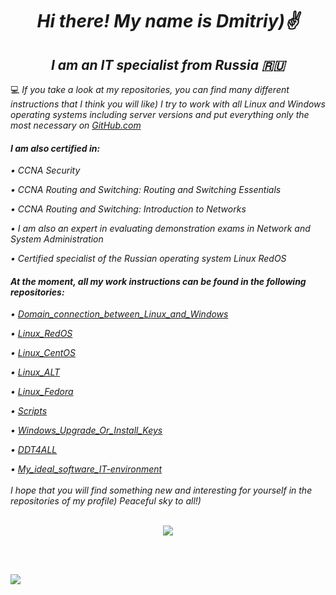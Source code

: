 <h1 align="center"><i>Hi there! My name is Dmitriy)✌️</i></h1>
<h2 align="center"><i>I am an IT specialist from Russia 🇷🇺</i></h2>



💻 <i>If you take a look at my repositories, you can find many different instructions that I think you will like) I try to work with all Linux and Windows operating systems including server versions and put everything only the most necessary on <a href="https://github.com">GitHub.com</a><i/>

<h4><i>I am also certified in:</i></h4>

&#8226;  <i>CCNA Security<i/><br/>

&#8226;  <i>CCNA Routing and Switching: Routing and Switching Essentials<i/><br/>

&#8226;  <i>CCNA Routing and Switching: Introduction to Networks<i/><br/>

&#8226;  <i>I am also an expert in evaluating demonstration exams in Network and System Administration<i/><br/>

&#8226;  <i>Certified specialist of the Russian operating system Linux RedOS<i/><br/>

<h4> <i>At the moment, all my work instructions can be found in the following repositories:</i></h4>

&#8226; <a href="https://github.com/dimoroz772/Domain_connection_between_Linux_and_Windows"><i>Domain_connection_between_Linux_and_Windows<i/></a><br/>

&#8226; <a href="https://github.com/dimoroz772/Linux_RedOS"><i>Linux_RedOS</a><i/><br/>

&#8226; <a href="https://github.com/dimoroz772/Linux_CentOS"><i>Linux_CentOS<i/></a><br/>

&#8226; <a href="https://github.com/dimoroz772/Linux_ALT"><i>Linux_ALT<i/></a><br/>

&#8226; <a href="https://github.com/dimoroz772/Linux_Fedora"><i>Linux_Fedora<i/></a><br/>

&#8226; <a href="https://github.com/dimoroz772/Scripts"><i>Scripts<i/></a><br/>

&#8226; <a href="https://github.com/dimoroz772/Windows_Upgrade_Or_Install_Keys"><i>Windows_Upgrade_Or_Install_Keys<i/></a><br/>

&#8226; <a href="https://github.com/dimoroz772/DDT4ALL"><i>DDT4ALL<i/></a><br/>

&#8226; <a href="https://github.com/dimoroz772/My_ideal_software_IT-environment"><i>My_ideal_software_IT-environment<i/></a><br/>
 <br/>
<i>I hope that you will find something new and interesting for yourself in the repositories of my profile) Peaceful sky to all!)<i/>
 <br/>
 <br/>

<p align="center">
<a href="https://git.io/streak-stats"><img src="https://streak-stats.demolab.com?user=dimoroz772&theme=tokyonight-duo&hide_border=true"/></a>
</p>

 <br/>
 <br/>

<p align="left">
<a href="https://git.io/streak-stats"><img src="https://komarev.com/ghpvc/?username=dimoroz772&color=blueviolet"/></a>
</p>
